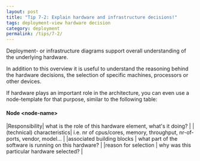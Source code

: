 ```yaml
---
layout: post
title: "Tip 7-2: Explain hardware and infrastructure decisions!"
tags: deployment-view hardware decision
category: deployment
permalink: /tips/7-2/
---
```

Deployment- or infrastructure diagrams support overall understanding of the underlying hardware.

In addition to this overview it is useful to understand the reasoning behind the hardware
decisions, the selection of specific machines, processors or other devices.

If hardware plays an important role in the architecture, you can even use a node-template
for that purpose, similar to the following table:

#### Node &lt;node-name>

|Responsibility| what is the role of this hardware element, what's it doing? |
|(technical) characteristics| i.e. nr of cpus/cores, memory, throughput, nr-of-ports, vendor, model... |
|associated building blocks | what part of the software is running on this hardware? |
|reason for selection | why was this particular hardware selected? |
